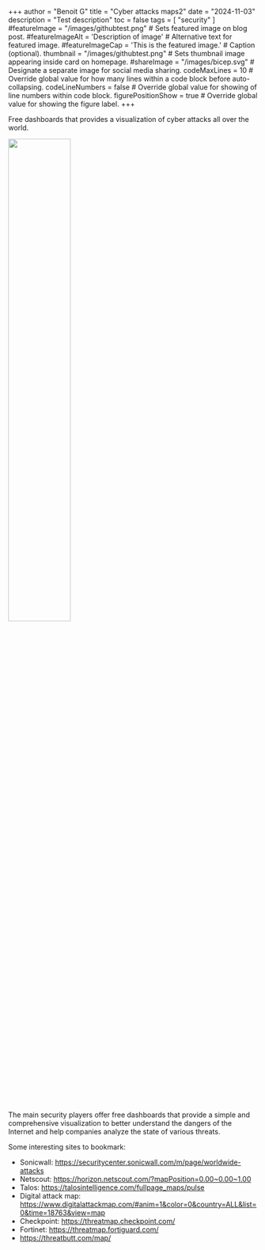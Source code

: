 +++
author = "Benoit G"
title = "Cyber attacks maps2"
date = "2024-11-03"
description = "Test description"
toc = false
tags = [
  "security"
]
#featureImage = "/images/githubtest.png" # Sets featured image on blog post.
#featureImageAlt = 'Description of image' # Alternative text for featured image.
#featureImageCap = 'This is the featured image.' # Caption (optional).
thumbnail = "/images/githubtest.png" # Sets thumbnail image appearing inside card on homepage.
#shareImage = "/images/bicep.svg" # Designate a separate image for social media sharing.
codeMaxLines = 10 # Override global value for how many lines within a code block before auto-collapsing.
codeLineNumbers = false # Override global value for showing of line numbers within code block.
figurePositionShow = true # Override global value for showing the figure label.
+++

Free dashboards that provides a visualization of cyber attacks all over the world.
<!--more-->

<img src="/images/githubtest.png" width="50%" height="50%">

The main security players offer free dashboards that provide a simple and comprehensive visualization to better understand the dangers of the Internet and help companies analyze the state of various threats.

Some interesting sites to bookmark:

- Sonicwall: https://securitycenter.sonicwall.com/m/page/worldwide-attacks
- Netscout: https://horizon.netscout.com/?mapPosition=0.00~0.00~1.00
- Talos: https://talosintelligence.com/fullpage_maps/pulse
- Digital attack map: https://www.digitalattackmap.com/#anim=1&color=0&country=ALL&list=0&time=18763&view=map
- Checkpoint: https://threatmap.checkpoint.com/
- Fortinet: https://threatmap.fortiguard.com/
- https://threatbutt.com/map/